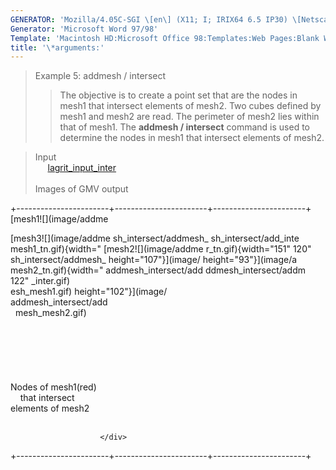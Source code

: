 ```yaml
---
GENERATOR: 'Mozilla/4.05C-SGI \[en\] (X11; I; IRIX64 6.5 IP30) \[Netscape\]'
Generator: 'Microsoft Word 97/98'
Template: 'Macintosh HD:Microsoft Office 98:Templates:Web Pages:Blank Web Page'
title: '\*arguments:'
---
```


> Example 5: addmesh / intersect
>
> > The objective is to create a point set that are the nodes in mesh1
> > that intersect elements of mesh2.
> > Two cubes defined by mesh1 and mesh2 are read. The perimeter of
> > mesh2 lies within that of mesh1. The **addmesh / intersect** command
> > is used to determine the nodes in mesh1 that intersect elements of
> > mesh2.

> Input\
>      [lagrit\_input\_inter](../input_output/lagrit_input_inter)\
>  \
> Images of GMV output

+-----------------------+-----------------------+-----------------------+
 [mesh1![](image/addme  <div align="left">     [mesh3![](image/addme 
 sh_intersect/addmesh_                         sh_intersect/add_inte 
 mesh1_tn.gif){width="  [mesh2![](image/addme  r_tn.gif){width="151" 
 120"                   sh_intersect/addmesh_  height="107"}](image/ 
 height="93"}](image/a  mesh2_tn.gif){width="  addmesh_intersect/add 
 ddmesh_intersect/addm  122"                   _inter.gif)           
 esh_mesh1.gif)         height="102"}](image/                        
                        addmesh_intersect/add                        
                        mesh_mesh2.gif)                              
                                                                     
                                                                     
                                                                     
                                                                     
                                                                     
                                                                     
                                               Nodes of mesh1(red)   
                                               that intersect        
                                               elements of mesh2     
                                                                     

                        </div>                                       
+-----------------------+-----------------------+-----------------------+
